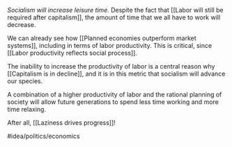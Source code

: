 *Socialism will increase leisure time.* Despite the fact that [[Labor will still be required after capitalism]], the amount of time that we all have to work will decrease. 

We can already see how [[Planned economies outperform market systems]], including in terms of labor productivity. This is critical, since [[Labor productivity reflects social process]]. 

The inability to increase the productivity of labor is a central reason why [[Capitalism is in decline]], and it is in this metric that socialism will advance our species. 

A combination of a higher productivity of labor and the rational planning of society will allow future generations to spend less time working and more time relaxing. 

After all, [[Laziness drives progress]]! 

#idea/politics/economics 